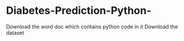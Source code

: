 # Diabetes-Prediction-Python-

Download the word doc which contains python code in it
Download the dataset
